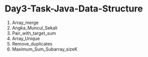 # Day3-Task-Java-Data-Structure

1. Array_merge
2. Angka_Muncul_Sekali
3. Pair_with_target_sum
4. Array_Unique
5. Remove_duplicates
6. Maximum_Sum_Subarray_sizeK
